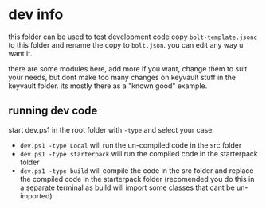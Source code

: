 # dev info
this folder can be used to test development code
copy `bolt-template.jsonc` to this folder and rename the copy to `bolt.json`. you can edit any way u want it.

there are some modules here, add more if you want, change them to suit your needs, but dont make too many changes on keyvault stuff in the keyvault folder. its mostly there as a "known good" example.

## running dev code

start dev.ps1 in the root folder with `-type` and select your case:

- `dev.ps1 -type Local` will run the un-compiled code in the src folder
- `dev.ps1 -type starterpack` will run the compiled code in the starterpack folder
- `dev.ps1 -type build` will compile the code in the src folder and replace the compiled code in the starterpack folder (recomended you do this in a separate terminal as build will import some classes that cant be un-imported)
